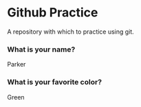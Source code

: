 # Github Practice

A repository with which to practice using git.

### What is your name?

Parker


### What is your favorite color?

Green
